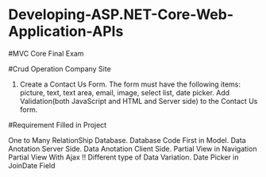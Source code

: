 # Developing-ASP.NET-Core-Web-Application-APIs

#MVC Core Final Exam

#Crud Operation Company Site
1. Create a Contact Us Form. The form must have the following items: picture, text, text area, email, image, select list, date picker. Add Validation(both JavaScript and HTML and Server side) to the Contact Us form.

#Requirement Filled in Project

One to Many RelationShip Database.
Database Code First in Model.
Data Anotation Server Side.
Data Anotation Client Side.
Partial View in Navigation
Partial View With Ajax !!
Different type of Data Variation.
Date Picker in JoinDate Field
